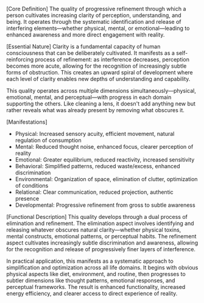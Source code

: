[Core Definition]
The quality of progressive refinement through which a person cultivates increasing clarity of perception, understanding, and being. It operates through the systematic identification and release of interfering elements—whether physical, mental, or emotional—leading to enhanced awareness and more direct engagement with reality.

[Essential Nature]
Clarity is a fundamental capacity of human consciousness that can be deliberately cultivated. It manifests as a self-reinforcing process of refinement: as interference decreases, perception becomes more acute, allowing for the recognition of increasingly subtle forms of obstruction. This creates an upward spiral of development where each level of clarity enables new depths of understanding and capability.

This quality operates across multiple dimensions simultaneously—physical, emotional, mental, and perceptual—with progress in each domain supporting the others. Like cleaning a lens, it doesn't add anything new but rather reveals what was already present by removing what obscures it.

[Manifestations]
- Physical: Increased sensory acuity, efficient movement, natural regulation of consumption
- Mental: Reduced thought noise, enhanced focus, clearer perception of reality
- Emotional: Greater equilibrium, reduced reactivity, increased sensitivity
- Behavioral: Simplified patterns, reduced waste/excess, enhanced discrimination
- Environmental: Organization of space, elimination of clutter, optimization of conditions
- Relational: Clear communication, reduced projection, authentic presence
- Developmental: Progressive refinement from gross to subtle awareness

[Functional Description]
This quality develops through a dual process of elimination and refinement. The elimination aspect involves identifying and releasing whatever obscures natural clarity—whether physical toxins, mental constructs, emotional patterns, or perceptual habits. The refinement aspect cultivates increasingly subtle discrimination and awareness, allowing for the recognition and release of progressively finer layers of interference.

In practical application, this manifests as a systematic approach to simplification and optimization across all life domains. It begins with obvious physical aspects like diet, environment, and routine, then progresses to subtler dimensions like thought patterns, emotional responses, and perceptual frameworks. The result is enhanced functionality, increased energy efficiency, and clearer access to direct experience of reality.